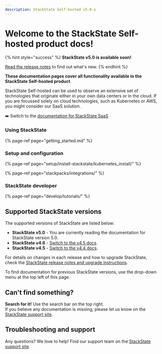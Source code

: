 ```yaml
---
description: StackState Self-hosted v5.0.x
---
```


# Welcome to the StackState Self-hosted product docs!

{% hint style="success" %}
**StackState v5.0 is available soon!**

[Read the release notes](/setup/upgrade-stackstate/sts-release-notes.md) to find out what's new.
{% endhint %}

**These documentation pages cover all functionality available in the StackState Self-hosted product**. 

StackState Self-hosted can be used to observe an extensive set of technologies that originate either in your own data centers or in the cloud. If you are focussed solely on cloud technologies, such as Kubernetes or AWS, you might consider our SaaS solution. 

➡️ Switch to the [documentation for StackState SaaS](https://docs.stackstate.com/v/stackstate-saas/)

### Using StackState

{% page-ref page="getting_started.md" %}

### Setup and configuration

{% page-ref page="setup/install-stackstate/kubernetes_install/" %}

{% page-ref page="stackpacks/integrations/" %}

### StackState developer

{% page-ref page="develop/tutorials/" %}

## Supported StackState versions

The supported versions of StackState are listed below:

* **StackState v5.0** - You are currently reading the documentation for StackState version 5.0.
* **StackState v4.6** - [Switch to the v4.5 docs](https://docs.stackstate.com/v/4.6/).
* **StackState v4.5** - [Switch to the v4.4 docs](https://docs.stackstate.com/v/4.5/).

For details on changes in each release and how to upgrade StackState, check the [StackState release notes and upgrade instructions](setup/upgrade-stackstate/).

To find documentation for previous StackState versions, use the drop-down menu at the top left of this page.

## Can't find something?

**Search for it!** Use the search bar on the top right.  
If you believe any documentation is missing, please let us know on the [StackState support site](http://support.stackstate.com/).

## Troubleshooting and support

Any questions? We love to help! Find our support team on the [StackState support site](http://support.stackstate.com/).

